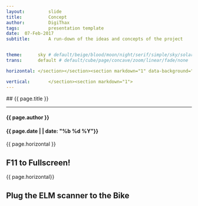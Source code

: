```yaml
---
layout:     	slide
title:     		Concept
author:     	DigiThax
tags:           presentation template
date:  07-Feb-2017
subtitle:    	A run-down of the ideas and concepts of the project


theme:		sky # default/beige/blood/moon/night/serif/simple/sky/solarized
trans:		default # default/cube/page/concave/zoom/linear/fade/none

horizontal:	</section></section><section markdown="1" data-background="http://digithax.github.io/project-pages/img/slidebackground.png"><section markdown="1">

vertical:		</section><section markdown="1">
---
```


<section markdown="1" data-background="http://digithax.github.io/project-pages/img/slidebackground.png"><section markdown="1">
## {{ page.title }}

<hr>

#### {{ page.author }}

#### {{ page.date | | date: "%b %d %Y"}}
<!--#### {{ page.date | | date: "%I %M %p ,%a, %b %d %Y"}}-->  

{{ page.horizontal }}
<!-- Start Writing Below in Markdown -->

## F11 to Fullscreen!

{{ page.horizontal}}  

## Plug the ELM scanner to the Bike
